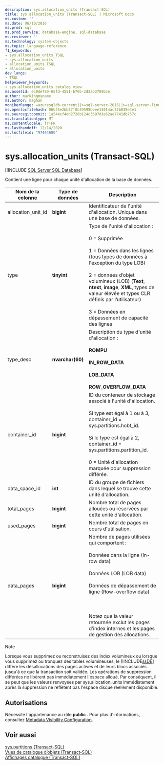 ```yaml
---
description: sys.allocation_units (Transact-SQL)
title: sys.allocation_units (Transact-SQL) | Microsoft Docs
ms.custom: ''
ms.date: 06/10/2016
ms.prod: sql
ms.prod_service: database-engine, sql-database
ms.reviewer: ''
ms.technology: system-objects
ms.topic: language-reference
f1_keywords:
- sys.allocation_units_TSQL
- sys.allocation_units
- allocation_units_TSQL
- allocation_units
dev_langs:
- TSQL
helpviewer_keywords:
- sys.allocation_units catalog view
ms.assetid: ec9de780-68fd-4551-b70b-2d3ab3709b3e
author: markingmyname
ms.author: maghan
monikerRange: =azuresqldb-current||>=sql-server-2016||>=sql-server-linux-2017||=azuresqldb-mi-current
ms.openlocfilehash: 06b45e2bb57f8b39595beee13014ac72b835e4e1
ms.sourcegitcommit: 1a544cf4dd2720b124c3697d1e62ae7741db757c
ms.translationtype: MT
ms.contentlocale: fr-FR
ms.lasthandoff: 12/14/2020
ms.locfileid: "97464680"
---
```

# <a name="sysallocation_units-transact-sql"></a>sys.allocation_units (Transact-SQL)
[!INCLUDE [SQL Server SQL Database](../../includes/applies-to-version/sql-asdb.md)]

  Contient une ligne pour chaque unité d'allocation de la base de données.  
  
|Nom de la colonne|Type de données|Description|  
|-----------------|---------------|-----------------|  
|allocation_unit_id|**bigint**|Identificateur de l'unité d'allocation. Unique dans une base de données.|  
|type|**tinyint**|Type de l'unité d'allocation :<br /><br /> 0 = Supprimée<br /><br /> 1 = Données dans les lignes (tous types de données à l'exception du type LOB)<br /><br /> 2 = données d’objet volumineux (LOB) (**Text**, **ntext**, **image**, **XML**, types de valeur élevée et types CLR définis par l’utilisateur)<br /><br /> 3 = Données en dépassement de capacité des lignes|  
|type_desc|**nvarchar(60)**|Description du type d'unité d'allocation :<br /><br /> **ROMPU**<br /><br /> **IN_ROW_DATA**<br /><br /> **LOB_DATA**<br /><br /> **ROW_OVERFLOW_DATA**|  
|container_id|**bigint**|ID du conteneur de stockage associé à l'unité d'allocation.<br /><br /> Si type est égal à 1 ou à 3, container_id = sys.partitions.hobt_id.<br /><br /> Si le type est égal à 2, container_id = sys.partitions.partition_id.<br /><br /> 0 = Unité d'allocation marquée pour suppression différée.|  
|data_space_id|**int**|ID du groupe de fichiers dans lequel se trouve cette unité d'allocation.|  
|total_pages|**bigint**|Nombre total de pages allouées ou réservées par cette unité d'allocation.|  
|used_pages|**bigint**|Nombre total de pages en cours d'utilisation.|  
|data_pages|**bigint**|Nombre de pages utilisées qui comportent :<br /><br /> Données dans la ligne (In-row data)<br /><br /> Données LOB (LOB data)<br /><br /> Données de dépassement de ligne (Row-overflow data)<br /><br /> <br /><br /> Notez que la valeur retournée exclut les pages d’index internes et les pages de gestion des allocations.|  
  
> [!NOTE]  
>  Lorsque vous supprimez ou reconstruisez des index volumineux ou lorsque vous supprimez ou tronquez des tables volumineuses, le [!INCLUDE[ssDE](../../includes/ssde-md.md)] diffère les désallocations des pages actives et de leurs blocs associés jusqu'à ce que la transaction soit validée. Les opérations de suppression différées ne libèrent pas immédiatement l'espace alloué. Par conséquent, il se peut que les valeurs renvoyées par sys.allocation_units immédiatement après la suppression ne reflètent pas l'espace disque réellement disponible.  
  
## <a name="permissions"></a>Autorisations  
 Nécessite l'appartenance au rôle **public** . Pour plus d'informations, consultez [Metadata Visibility Configuration](../../relational-databases/security/metadata-visibility-configuration.md).  
  
## <a name="see-also"></a>Voir aussi  
 [sys.partitions &#40;Transact-SQL&#41;](../../relational-databases/system-catalog-views/sys-partitions-transact-sql.md)   
 [Vues de catalogue d’objets &#40;Transact-SQL&#41;](../../relational-databases/system-catalog-views/object-catalog-views-transact-sql.md)   
 [Affichages catalogue &#40;Transact-SQL&#41;](../../relational-databases/system-catalog-views/catalog-views-transact-sql.md)  
  
  
